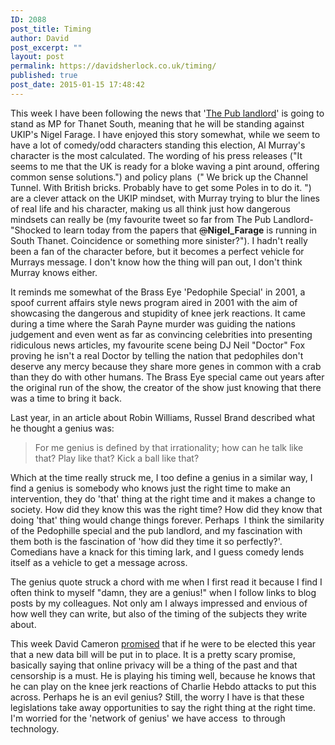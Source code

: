 ```yaml
---
ID: 2088
post_title: Timing
author: David
post_excerpt: ""
layout: post
permalink: https://davidsherlock.co.uk/timing/
published: true
post_date: 2015-01-15 17:48:42
---
```

This week I have been following the news that '<a href="http://www.bbc.co.uk/news/uk-england-kent-30819779">The Pub landlord</a>' is going to stand as MP for Thanet South, meaning that he will be standing against UKIP's Nigel Farage. I have enjoyed this story somewhat, while we seem to have a lot of comedy/odd characters standing this election, Al Murray's character is the most calculated. The wording of his press releases ("It seems to me that the UK is ready for a bloke waving a pint around, offering common sense solutions.") and policy plans  (" We brick up the Channel Tunnel. With British bricks. Probably have to get some Poles in to do it. ") are a clever attack on the UKIP mindset, with Murray trying to blur the lines of real life and his character, making us all think just how dangerous mindsets can really be (my favourite tweet so far from The Pub Landlord- "Shocked to learn today from the papers that <s>@</s><b>Nigel_Farage</b> is running in South Thanet. Coincidence or something more sinister?"). I hadn't really been a fan of the character before, but it becomes a perfect vehicle for Murrays message. I don't know how the thing will pan out, I don't think Murray knows either.

It reminds me somewhat of the Brass Eye 'Pedophile Special' in 2001, a spoof current affairs style news program aired in 2001 with the aim of showcasing the dangerous and stupidity of knee jerk reactions. It came during a time where the Sarah Payne murder was guiding the nations judgement and even went as far as convincing celebrities into presenting ridiculous news articles, my favourite scene being DJ Neil "Doctor" Fox proving he isn't a real Doctor by telling the nation that pedophiles don't deserve any mercy because they share more genes in common with a crab than they do with other humans. The Brass Eye special came out years after the original run of the show, the creator of the show just knowing that there was a time to bring it back.

Last year, in an article about Robin Williams, Russel Brand described what he thought a genius was:
<blockquote>For me genius is defined by that irrationality; how can he talk like that? Play like that? Kick a ball like that?</blockquote>
Which at the time really struck me, I too define a genius in a similar way, I find a genius is somebody who knows just the right time to make an intervention, they do 'that' thing at the right time and it makes a change to society. How did they know this was the right time? How did they know that doing 'that' thing would change things forever. Perhaps  I think the similarity of the Pedophille special and the pub landlord, and my fascination with them both is the fascination of  'how did they time it so perfectly?'. Comedians have a knack for this timing lark, and I guess comedy lends itself as a vehicle to get a message across.

The genius quote struck a chord with me when I first read it because I find I often think to myself "damn, they are a genius!" when I follow links to blog posts by my colleagues. Not only am I always impressed and envious of how well they can write, but also of the timing of the subjects they write about.

This week David Cameron <a href="http://www.bbc.co.uk/news/uk-politics-30778424">promised</a> that if he were to be elected this year that a new data bill will be put in to place. It is a pretty scary promise, basically saying that online privacy will be a thing of the past and that censorship is a must. He is playing his timing well, because he knows that he can play on the knee jerk reactions of Charlie Hebdo attacks to put this across. Perhaps he is an evil genius? Still, the worry I have is that these legislations take away opportunities to say the right thing at the right time. I'm worried for the 'network of genius' we have access  to through technology.
